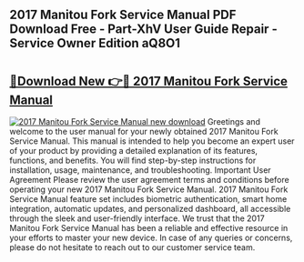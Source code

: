 ## 2017 Manitou Fork Service Manual PDF Download Free - Part-XhV User Guide Repair - Service Owner Edition aQ8O1

# <h2><a href="http://bc65573.oget.top/?id=2017+Manitou+Fork+Service+Manual">🔗Download New 👉🔴 2017 Manitou Fork Service Manual</a></h2>

[![2017 Manitou Fork Service Manual new download](https://i.imgur.com/5g1atiW.png)](http://bc65573.oget.top/?id=2017+Manitou+Fork+Service+Manual)
Greetings and welcome to the user manual for your newly obtained 2017 Manitou Fork Service Manual. This manual is intended to help you become an expert user of your product by providing a detailed explanation of its features, functions, and benefits. You will find step-by-step instructions for installation, usage, maintenance, and troubleshooting. Important User Agreement Please review the user agreement terms and conditions before operating your new 2017 Manitou Fork Service Manual. 2017 Manitou Fork Service Manual feature set includes biometric authentication, smart home integration, automatic updates, and personalized dashboard, all accessible through the sleek and user-friendly interface. We trust that the 2017 Manitou Fork Service Manual has been a reliable and effective resource in your efforts to master your new device. In case of any queries or concerns, please do not hesitate to reach out to our customer service team.
